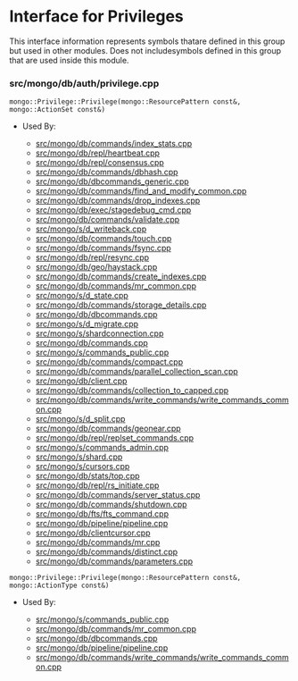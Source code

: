 
# Interface for Privileges
This interface information represents symbols thatare defined in this group but used in other modules.  Does not includesymbols defined in this group that are used inside this module.

### src/mongo/db/auth/privilege.cpp

<div></div>

    mongo::Privilege::Privilege(mongo::ResourcePattern const&, mongo::ActionSet const&)

- Used By:

    - [src/mongo/db/commands/index\_stats.cpp](../../../queries/database\_commands)
    - [src/mongo/db/repl/heartbeat.cpp](../../../replication/replication)
    - [src/mongo/db/repl/consensus.cpp](../../../replication/replication)
    - [src/mongo/db/commands/dbhash.cpp](../../../queries/database\_commands)
    - [src/mongo/db/dbcommands\_generic.cpp](../../../queries/database\_commands)
    - [src/mongo/db/commands/find\_and\_modify\_common.cpp](../../../queries/database\_commands)
    - [src/mongo/db/commands/drop\_indexes.cpp](../../../queries/database\_commands)
    - [src/mongo/db/exec/stagedebug\_cmd.cpp](../../../queries/core\_query\_system)
    - [src/mongo/db/commands/validate.cpp](../../../queries/database\_commands)
    - [src/mongo/s/d\_writeback.cpp](../../../sharding/writeback\_listener)
    - [src/mongo/db/commands/touch.cpp](../../../queries/database\_commands)
    - [src/mongo/db/commands/fsync.cpp](../../../queries/database\_commands)
    - [src/mongo/db/repl/resync.cpp](../../../replication/replication)
    - [src/mongo/db/geo/haystack.cpp](../../../queries/geo\_queries)
    - [src/mongo/db/commands/create\_indexes.cpp](../../../queries/database\_commands)
    - [src/mongo/db/commands/mr\_common.cpp](../../../queries/database\_commands)
    - [src/mongo/s/d\_state.cpp](../../../sharding/sharding)
    - [src/mongo/db/commands/storage\_details.cpp](../../../queries/database\_commands)
    - [src/mongo/db/dbcommands.cpp](../../../queries/database\_commands)
    - [src/mongo/s/d\_migrate.cpp](../../../sharding/sharding)
    - [src/mongo/s/shardconnection.cpp](../../../sharding/sharding)
    - [src/mongo/db/commands.cpp](../../../queries/database\_commands)
    - [src/mongo/s/commands\_public.cpp](../../../sharding/sharding)
    - [src/mongo/db/commands/compact.cpp](../../../queries/database\_commands)
    - [src/mongo/db/commands/parallel\_collection\_scan.cpp](../../../queries/database\_commands)
    - [src/mongo/db/client.cpp](../../../queries/client\_and\_operation\_tracking)
    - [src/mongo/db/commands/collection\_to\_capped.cpp](../../../queries/database\_commands)
    - [src/mongo/db/commands/write\_commands/write\_commands\_common.cpp](../../../network/write\_commands)
    - [src/mongo/s/d\_split.cpp](../../../sharding/sharding)
    - [src/mongo/db/commands/geonear.cpp](../../../queries/database\_commands)
    - [src/mongo/db/repl/replset\_commands.cpp](../../../replication/replication)
    - [src/mongo/s/commands\_admin.cpp](../../../sharding/sharding)
    - [src/mongo/s/shard.cpp](../../../sharding/sharding)
    - [src/mongo/s/cursors.cpp](../../../sharding/sharding)
    - [src/mongo/db/stats/top.cpp](../../../utilities/utilities)
    - [src/mongo/db/repl/rs\_initiate.cpp](../../../replication/replication)
    - [src/mongo/db/commands/server\_status.cpp](../../../queries/database\_commands)
    - [src/mongo/db/commands/shutdown.cpp](../../../queries/database\_commands)
    - [src/mongo/db/fts/fts\_command.cpp](../../../queries/full\_text\_search\_module)
    - [src/mongo/db/pipeline/pipeline.cpp](../../../queries/aggregation\_framework)
    - [src/mongo/db/clientcursor.cpp](../../../queries/client\_and\_operation\_tracking)
    - [src/mongo/db/commands/mr.cpp](../../../queries/database\_commands)
    - [src/mongo/db/commands/distinct.cpp](../../../queries/database\_commands)
    - [src/mongo/db/commands/parameters.cpp](../../../queries/database\_commands)

<div></div>

    mongo::Privilege::Privilege(mongo::ResourcePattern const&, mongo::ActionType const&)

- Used By:

    - [src/mongo/s/commands\_public.cpp](../../../sharding/sharding)
    - [src/mongo/db/commands/mr\_common.cpp](../../../queries/database\_commands)
    - [src/mongo/db/dbcommands.cpp](../../../queries/database\_commands)
    - [src/mongo/db/pipeline/pipeline.cpp](../../../queries/aggregation\_framework)
    - [src/mongo/db/commands/write\_commands/write\_commands\_common.cpp](../../../network/write\_commands)
